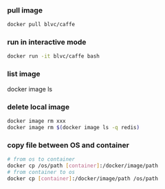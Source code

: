 ### pull image
```bash
docker pull blvc/caffe
```

### run in interactive mode
```bash
docker run -it blvc/caffe bash
```


### list image
docker image ls


### delete local image
```bash
docker image rm xxx
docker image rm $(docker image ls -q redis)
```

### copy file between OS and container
```bash
# from os to container
docker cp /os/path [container]:/docker/image/path
# from container to os
docker cp [container]:/docker/image/path /os/path
```

